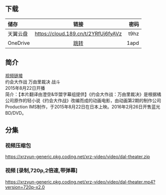 ## 下载

储存 | 链接 | 密码
:----------- | :-----------: | -----------:
 天翼云盘        |     https://cloud.189.cn/t/2YRfUj6fyAVz    |       t9hz
 OneDrive        |     [跳转](https://xrzcloud-my.sharepoint.com/:f:/g/personal/xrz_xrzyun_ml/EuA2k7WlSsdJpwHIBC_BzNsBvpQ6NhvRTaiVf52bOAlv2A?e=hoV83r)    |       1apd

## 简介
[视频链接](https://www.bilibili.com/bangumi/media/md5630/)  
约会大作战 万由里裁决 战斗  
2015年8月22日开播  
简介：【本片翻译由澄空&amp;华盟字幕组提供】《约会大作战：万由里裁决》是根据橘公司原作的轻小说《约会大作战》改编而成的动画电影，由动画第2期的制作公司Production IMS制作，于2015年8月22日在日本上映。2016年2月26日开售蓝光BD/DVD。  
## 分集
### 视频压缩包
https://xrzyun-generic.pkg.coding.net/xrz-video/video/dal-theater.zip
### 视频 [录制,720p,2倍速,带弹幕]
https://xrzyun-generic.pkg.coding.net/xrz-video/video/dal-theater.mp4?version=720p-x2.0